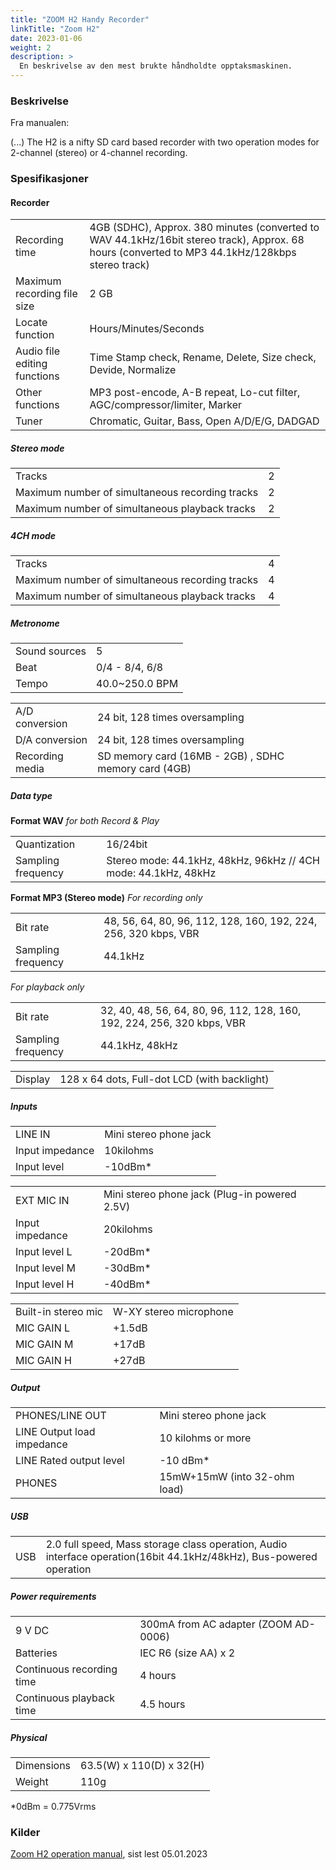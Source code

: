 ```yaml
---
title: "ZOOM H2 Handy Recorder"
linkTitle: "Zoom H2"
date: 2023-01-06
weight: 2
description: >
  En beskrivelse av den mest brukte håndholdte opptaksmaskinen.
---
```


### Beskrivelse

Fra manualen: 

(...) The H2 is a nifty SD card based recorder with two operation modes for 2-channel (stereo) or 4-channel recording.

### Spesifikasjoner

#### Recorder 

|||
| -------- | ----- |
| Recording time | 4GB (SDHC), Approx. 380 minutes (converted to WAV 44.1kHz/16bit stereo track), Approx. 68 hours (converted to MP3 44.1kHz/128kbps stereo track) |
| Maximum recording file size | 2 GB |
| Locate function | Hours/Minutes/Seconds |
| Audio file editing functions | Time Stamp check, Rename, Delete, Size check, Devide, Normalize |
| Other functions | MP3 post-encode, A-B repeat, Lo-cut filter, AGC/compressor/limiter, Marker |
| Tuner | Chromatic, Guitar, Bass, Open A/D/E/G, DADGAD |

##### Stereo mode 

|||
| -------- | ----- |
| Tracks | 2 |
| Maximum number of simultaneous recording tracks | 2 |
| Maximum number of simultaneous playback tracks | 2 |

##### 4CH mode

|||
| -------- | ----- |
| Tracks | 4 |
| Maximum number of simultaneous recording tracks | 4 |
| Maximum number of simultaneous playback tracks | 4 |


##### Metronome
|||
| -------- | ----- |
| Sound sources | 5 |
| Beat | 0/4 - 8/4, 6/8 |
| Tempo | 40.0~250.0 BPM |

|||
| -------- | ----- |
| A/D conversion | 24 bit, 128 times oversampling |
| D/A conversion | 24 bit, 128 times oversampling |
| Recording media | SD memory card (16MB - 2GB) , SDHC memory card (4GB) |

##### Data type

**Format WAV**
*for both Record & Play*

|||
| -------- | ----- |
| Quantization | 16/24bit |
| Sampling frequency | Stereo mode: 44.1kHz, 48kHz, 96kHz // 4CH mode: 44.1kHz, 48kHz |


**Format MP3 (Stereo mode)**
*For recording only*

|||
| -------- | ----- |
| Bit rate | 48, 56, 64, 80, 96, 112, 128, 160, 192, 224, 256, 320 kbps, VBR |
|Sampling frequency | 44.1kHz |

*For playback only*

|||
| -------- | ----- |
| Bit rate | 32, 40, 48, 56, 64, 80, 96, 112, 128, 160, 192, 224, 256, 320 kbps, VBR |
|Sampling frequency | 44.1kHz, 48kHz |

|||
| -------- | ----- |
| Display | 128 x 64 dots, Full-dot LCD (with backlight) |

##### Inputs 

|||
| -------- | ----- |
| LINE IN | Mini stereo phone jack |
| Input impedance | 10kilohms |
| Input level | -10dBm* |

|||
| -------- | ----- |
| EXT MIC IN | Mini stereo phone jack (Plug-in powered 2.5V) |
| Input impedance | 20kilohms |
| Input level L | -20dBm* |
| Input level M | -30dBm* |
| Input level H | -40dBm* |

|||
| -------- | ----- |
| Built-in stereo mic | W-XY stereo microphone |
| MIC GAIN L | +1.5dB |
| MIC GAIN M | +17dB |
| MIC GAIN H | +27dB |

##### Output 

|||
| -------- | ----- |
| PHONES/LINE OUT | Mini stereo phone jack |
| LINE Output load impedance | 10 kilohms or more |
| LINE Rated output level | -10 dBm* |
| PHONES | 15mW+15mW (into 32-ohm load) |

##### USB 

|||
| -------- | ----- |
| USB | 2.0 full speed, Mass storage class operation, Audio interface operation(16bit 44.1kHz/48kHz), Bus-powered operation |

##### Power requirements

|||
| -------- | ----- |
| 9 V DC | 300mA from AC adapter (ZOOM AD-0006)| 
| Batteries | IEC R6 (size AA) x 2 |
| Continuous recording time | 4 hours |
| Continuous playback time | 4.5 hours |

##### Physical

|||
| -------- | ----- |
| Dimensions | 63.5(W) x 110(D) x 32(H) |
| Weight | 110g |

*0dBm = 0.775Vrms

### Kilder

[Zoom H2 operation manual](https://zoomcorp.com/media/documents/E_H2.pdf), sist lest 05.01.2023
